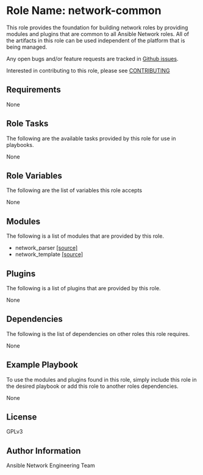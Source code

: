 # Role Name: network-common
This role provides the foundation for building network roles by providing 
modules and plugins that are common to all Ansible Network roles.  All of
the artifacts in this role can be used independent of the platform that is 
being managed.

Any open bugs and/or feature requests are tracked in [Github issues](../../issues).

Interested in contributing to this role, please see [CONTRIBUTING](CONTRIBUTING.md)

## Requirements
None

## Role Tasks
The following are the available tasks provided by this role for use in
playbooks.

None

## Role Variables
The following are the list of variables this role accepts

None

## Modules
The following is a list of modules that are provided by this role.

* network_parser [[source]](library/network_parser.py)
* network_template [[source]](library/network_template.py)

## Plugins
The following is a list of plugins that are provided by this role.

None

## Dependencies
The following is the list of dependencies on other roles this role requires.

None

## Example Playbook
To use the modules and plugins found in this role, simply include this role
in the desired playbook or add this role to another roles dependencies.

None

## License
GPLv3

## Author Information
Ansible Network Engineering Team
